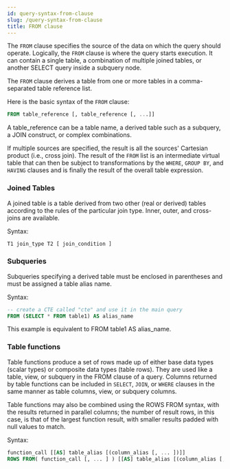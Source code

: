 ```yaml
---
id: query-syntax-from-clause
slug: /query-syntax-from-clause
title: FROM clause
---
```


The `FROM` clause specifies the source of the data on which the query should operate. Logically, the `FROM` clause is where the query starts execution. It can contain a single table, a combination of multiple joined tables, or another SELECT query inside a subquery node.

The `FROM` clause derives a table from one or more tables in a comma-separated table reference list.

Here is the basic syntax of the `FROM` clause:

```sql
FROM table_reference [, table_reference [, ...]]
```

A table_reference can be a table name, a derived table such as a subquery, a JOIN construct, or complex combinations.


If multiple sources are specified, the result is all the sources' Cartesian product (i.e., cross join). The result of the `FROM` list is an intermediate virtual table that can then be subject to transformations by the `WHERE`, `GROUP BY`, and `HAVING` clauses and is finally the result of the overall table expression.


### Joined Tables

A joined table is a table derived from two other (real or derived) tables according to the rules of the particular join type. Inner, outer, and cross-joins are available. 

Syntax:

```sql
T1 join_type T2 [ join_condition ]
```

### Subqueries

Subqueries specifying a derived table must be enclosed in parentheses and must be assigned a table alias name.

Syntax:

```sql
-- create a CTE called "cte" and use it in the main query
FROM (SELECT * FROM table1) AS alias_name
```

This example is equivalent to FROM table1 AS alias_name.



### Table functions

Table functions produce a set of rows made up of either base data types (scalar types) or composite data types (table rows). They are used like a table, view, or subquery in the FROM clause of a query. Columns returned by table functions can be included in `SELECT`, `JOIN`, or `WHERE` clauses in the same manner as table columns, view, or subquery columns.

Table functions may also be combined using the ROWS FROM syntax, with the results returned in parallel columns; the number of result rows, in this case, is that of the largest function result, with smaller results padded with null values to match.

Syntax:

```sql
function_call [[AS] table_alias [(column_alias [, ... ])]]
ROWS FROM( function_call [, ... ] ) [[AS] table_alias [(column_alias [, ... ])]]
```
